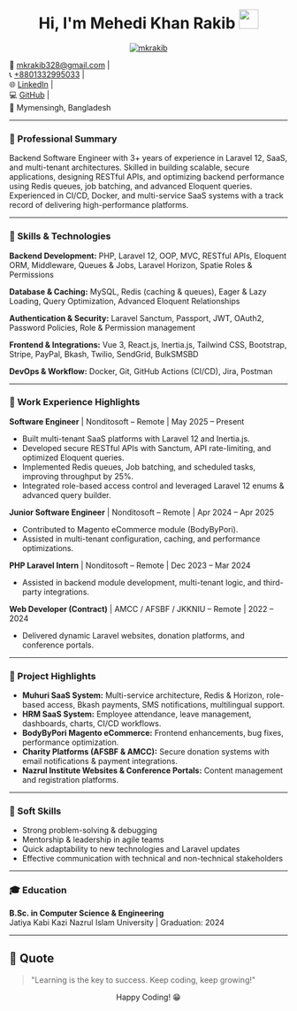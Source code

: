 <h1 align="center">Hi, I'm Mehedi Khan Rakib <img src="https://media.giphy.com/media/hvRJCLFzcasrR4ia7z/giphy.gif" width="35"></h1>
<p align="center">
  <a href="https://github.com/DenverCoder1/readme-typing-svg">
    <img src="https://readme-typing-svg.herokuapp.com?lines=Backend+Software+Engineer;Expert+in+Laravel+12,+SaaS+&+APIs;Experienced+in+Performance+Optimization&center=true&width=500&height=50" alt="mkrakib">
  </a>
</p>

📧 <a href="mailto:mkrakib328@gmail.com">mkrakib328@gmail.com</a> |  
📞 <a href="tel:+8801332995033">+8801332995033</a> |  
🌐 <a href="https://www.linkedin.com/in/mehedi-khan-mkr/">LinkedIn</a> |  
💻 <a href="https://github.com/rakib8799">GitHub</a> |  
📍 Mymensingh, Bangladesh

---

### 🧠 Professional Summary

Backend Software Engineer with 3+ years of experience in Laravel 12, SaaS, and multi-tenant architectures. Skilled in building scalable, secure applications, designing RESTful APIs, and optimizing backend performance using Redis queues, job batching, and advanced Eloquent queries. Experienced in CI/CD, Docker, and multi-service SaaS systems with a track record of delivering high-performance platforms.

---

### 🚀 Skills & Technologies

**Backend Development:** PHP, Laravel 12, OOP, MVC, RESTful APIs, Eloquent ORM, Middleware, Queues & Jobs, Laravel Horizon, Spatie Roles & Permissions  

**Database & Caching:** MySQL, Redis (caching & queues), Eager & Lazy Loading, Query Optimization, Advanced Eloquent Relationships  

**Authentication & Security:** Laravel Sanctum, Passport, JWT, OAuth2, Password Policies, Role & Permission management  

**Frontend & Integrations:** Vue 3, React.js, Inertia.js, Tailwind CSS, Bootstrap, Stripe, PayPal, Bkash, Twilio, SendGrid, BulkSMSBD  

**DevOps & Workflow:** Docker, Git, GitHub Actions (CI/CD), Jira, Postman  

---

### 💼 Work Experience Highlights

**Software Engineer** | Nonditosoft – Remote | May 2025 – Present  
- Built multi-tenant SaaS platforms with Laravel 12 and Inertia.js.  
- Developed secure RESTful APIs with Sanctum, API rate-limiting, and optimized Eloquent queries.  
- Implemented Redis queues, Job batching, and scheduled tasks, improving throughput by 25%.  
- Integrated role-based access control and leveraged Laravel 12 enums & advanced query builder.  

**Junior Software Engineer** | Nonditosoft – Remote | Apr 2024 – Apr 2025  
- Contributed to Magento eCommerce module (BodyByPori).  
- Assisted in multi-tenant configuration, caching, and performance optimizations.  

**PHP Laravel Intern** | Nonditosoft – Remote | Dec 2023 – Mar 2024  
- Assisted in backend module development, multi-tenant logic, and third-party integrations.  

**Web Developer (Contract)** | AMCC / AFSBF / JKKNIU – Remote | 2022 – 2024  
- Delivered dynamic Laravel websites, donation platforms, and conference portals.  

---

### 🚀 Project Highlights

- **Muhuri SaaS System:** Multi-service architecture, Redis & Horizon, role-based access, Bkash payments, SMS notifications, multilingual support.  
- **HRM SaaS System:** Employee attendance, leave management, dashboards, charts, CI/CD workflows.  
- **BodyByPori Magento eCommerce:** Frontend enhancements, bug fixes, performance optimization.  
- **Charity Platforms (AFSBF & AMCC):** Secure donation systems with email notifications & payment integrations.  
- **Nazrul Institute Websites & Conference Portals:** Content management and registration platforms.  

---

### 🌟 Soft Skills

- Strong problem-solving & debugging  
- Mentorship & leadership in agile teams  
- Quick adaptability to new technologies and Laravel updates  
- Effective communication with technical and non-technical stakeholders  

---

### 🎓 Education

**B.Sc. in Computer Science & Engineering**  
Jatiya Kabi Kazi Nazrul Islam University | Graduation: 2024  

---

## 💬 Quote

> "Learning is the key to success. Keep coding, keep growing!"  

<p align="center">Happy Coding! 😁</p>
